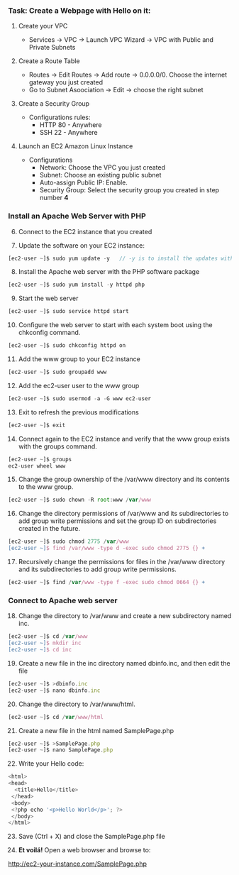 ### Task: Create a Webpage with Hello on it: 


1. Create your VPC
   - Services -> VPC -> Launch VPC Wizard -> VPC with Public and Private Subnets

3. Create a Route Table 
	- Routes -> Edit Routes -> Add route -> 0.0.0.0/0. Choose the internet gateway you just created 
	- Go to Subnet Asoociation -> Edit -> choose the right subnet

4. Create a Security Group
   * Configurations rules:
      * HTTP 80 - Anywhere
      * SSH 22 - Anywhere

5. Launch an EC2 Amazon Linux Instance
   * Configurations
      * Network: Choose the VPC you just created
      * Subnet: Choose an existing public subnet
      * Auto-assign Public IP: Enable.
      * Security Group: Select the security group you created in step number **4**
      
### Install an Apache Web Server with PHP

6. Connect to the EC2 instance that you created

7. Update the software on your EC2 instance:

```javascript 
[ec2-user ~]$ sudo yum update -y   // -y is to install the updates without asking for confirmation
```

8. Install the Apache web server with the PHP software package
```javascript
[ec2-user ~]$ sudo yum install -y httpd php
```           

9. Start the web server 
```javascript
[ec2-user ~]$ sudo service httpd start
```            
10. Configure the web server to start with each system boot using the chkconfig command.
```javascript
[ec2-user ~]$ sudo chkconfig httpd on
```  

11. Add the www group to your EC2 instance
```javascript
[ec2-user ~]$ sudo groupadd www
```          
12. Add the ec2-user user to the www group
```javascript
[ec2-user ~]$ sudo usermod -a -G www ec2-user
```                 
13. Exit to refresh the previous modifications
```javascript
[ec2-user ~]$ exit
```  
14. Connect again to the EC2 instance and verify that the www group exists with the groups command.
```javascript
[ec2-user ~]$ groups
ec2-user wheel www
```  

15. Change the group ownership of the /var/www directory and its contents to the www group.
```javascript
[ec2-user ~]$ sudo chown -R root:www /var/www
```              

16. Change the directory permissions of /var/www and its subdirectories to add group write permissions and set the group ID on subdirectories created in the future.
```javascript
[ec2-user ~]$ sudo chmod 2775 /var/www
[ec2-user ~]$ find /var/www -type d -exec sudo chmod 2775 {} +
```             
17. Recursively change the permissions for files in the /var/www directory and its subdirectories to add group write permissions.
```javascript
[ec2-user ~]$ find /var/www -type f -exec sudo chmod 0664 {} +
```      
### Connect to Apache web server 

18. Change the directory to /var/www and create a new subdirectory named inc.
```javascript
[ec2-user ~]$ cd /var/www
[ec2-user ~]$ mkdir inc
[ec2-user ~]$ cd inc
``` 

19. Create a new file in the inc directory named dbinfo.inc, and then edit the file
```javascript
[ec2-user ~]$ >dbinfo.inc
[ec2-user ~]$ nano dbinfo.inc
``` 

20. Change the directory to /var/www/html.
```javascript
[ec2-user ~]$ cd /var/www/html
``` 
21. Create a new file in the html named SamplePage.php
```javascript
[ec2-user ~]$ >SamplePage.php
[ec2-user ~]$ nano SamplePage.php
```

22. Write your Hello code: 
```javascript
<html>
<head>
  <title>Hello</title>
 </head>
 <body>
 <?php echo '<p>Hello World</p>'; ?> 
 </body>
</html>
```
23. Save (Ctrl + X) and close the SamplePage.php file

24. **Et voilá!** Open a web browser and browse to:

http://ec2-your-instance.com/SamplePage.php

